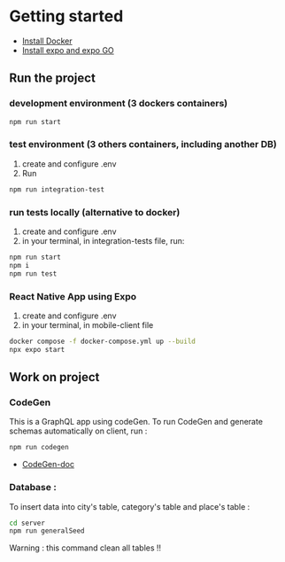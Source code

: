 # Getting started

- [Install Docker](https://www.docker.com/products/docker-desktop/)
- [Install expo and expo GO](https://expo.dev/tools)

## Run the project

### development environment (3 dockers containers)

```sh
npm run start
```

### test environment (3 others containers, including another DB)

1. create and configure .env
2. Run

```sh
npm run integration-test
```

### run tests locally (alternative to docker)

1. create and configure .env
2. in your terminal, in integration-tests file, run:

```sh
npm run start
npm i
npm run test
```

### React Native App using Expo

1. create and configure .env
2. in your terminal, in mobile-client file

```sh
docker compose -f docker-compose.yml up --build
npx expo start
```

## Work on project

### CodeGen

This is a GraphQL app using codeGen.
To run CodeGen and generate schemas automatically on client, run :

```sh
npm run codegen
```

- [CodeGen-doc](https://the-guild.dev/graphql/codegen/docs/getting-started)

### Database :

To insert data into city's table, category's table and place's table :

```sh
cd server
npm run generalSeed
```

Warning : this command clean all tables !!
